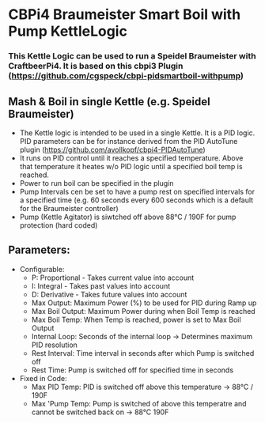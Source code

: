 # CBPi4 Braumeister Smart Boil with Pump KettleLogic

### This Kettle Logic can be used to run a Speidel Braumeister with CraftbeerPi4. It is based on this cbpi3 Plugin (https://github.com/cgspeck/cbpi-pidsmartboil-withpump)

## Mash & Boil in single Kettle (e.g. Speidel Braumeister)
- The Kettle logic is intended to be used in a single Kettle. It is a PID logic. PID parameters can be for instance derived from the PID AutoTune plugin (https://github.com/avollkopf/cbpi4-PIDAutoTune)
- It runs on PID control until it reaches a specified temperature. Above that temperature it heates w/o PID logic until a specified boil temp is reached.
- Power to run boil can be specified in the plugin
- Pump Intervals cen be set to have a pump rest on specified intervals for a specified time (e.g. 60 seconds every 600 seconds which is a default for the Braumeister controller)
- Pump (Kettle Agitator) is siwtched off above 88°C / 190F for pump protection (hard coded)

## Parameters:
- Configurable:
	- P: Proportional - Takes current value into account
	- I: Integral - Takes past values into account
	- D: Derivative - Takes future values into account
	- Max Output: Maximum Power (%) to be used for PID during Ramp up
	- Max Boil Output: Maximum Power during when Boil Temp is reached
	- Max Boil Temp: When Temp is reached,  power is set to Max Boil Output
	- Internal Loop: Seconds of the internal loop -> Determines maximum PID resolution
	- Rest Interval: Time interval in seconds after which Pump is switched off
	- Rest Time: Pump is switched off for specified time in seconds
- Fixed in Code:
	- Max PID Temp: PID is switched off above this temperature -> 88°C / 190F
	- Max 'Pump Temp: Pump is switched of above this temperatre and cannot be switched back on -> 88°C 190F


